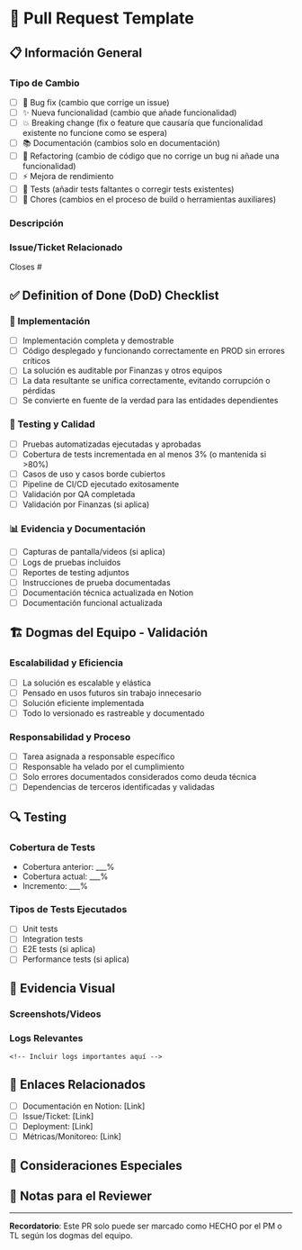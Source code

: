 # 🔄 Pull Request Template

## 📋 Información General

### Tipo de Cambio
- [ ] 🐛 Bug fix (cambio que corrige un issue)
- [ ] ✨ Nueva funcionalidad (cambio que añade funcionalidad)
- [ ] 💥 Breaking change (fix o feature que causaría que funcionalidad existente no funcione como se espera)
- [ ] 📚 Documentación (cambios solo en documentación)
- [ ] 🔧 Refactoring (cambio de código que no corrige un bug ni añade una funcionalidad)
- [ ] ⚡ Mejora de rendimiento
- [ ] 🧪 Tests (añadir tests faltantes o corregir tests existentes)
- [ ] 🔨 Chores (cambios en el proceso de build o herramientas auxiliares)

### Descripción
<!-- Describe brevemente los cambios realizados -->

### Issue/Ticket Relacionado
<!-- Enlaza el issue o ticket relacionado -->
Closes #

## ✅ Definition of Done (DoD) Checklist

### 🚀 Implementación
- [ ] Implementación completa y demostrable
- [ ] Código desplegado y funcionando correctamente en PROD sin errores críticos
- [ ] La solución es auditable por Finanzas y otros equipos
- [ ] La data resultante se unifica correctamente, evitando corrupción o pérdidas
- [ ] Se convierte en fuente de la verdad para las entidades dependientes

### 🧪 Testing y Calidad
- [ ] Pruebas automatizadas ejecutadas y aprobadas
- [ ] Cobertura de tests incrementada en al menos 3% (o mantenida si >80%)
- [ ] Casos de uso y casos borde cubiertos
- [ ] Pipeline de CI/CD ejecutado exitosamente
- [ ] Validación por QA completada
- [ ] Validación por Finanzas (si aplica)

### 📊 Evidencia y Documentación
- [ ] Capturas de pantalla/videos (si aplica)
- [ ] Logs de pruebas incluidos
- [ ] Reportes de testing adjuntos
- [ ] Instrucciones de prueba documentadas
- [ ] Documentación técnica actualizada en Notion
- [ ] Documentación funcional actualizada

## 🏗️ Dogmas del Equipo - Validación

### Escalabilidad y Eficiencia
- [ ] La solución es escalable y elástica
- [ ] Pensado en usos futuros sin trabajo innecesario
- [ ] Solución eficiente implementada
- [ ] Todo lo versionado es rastreable y documentado

### Responsabilidad y Proceso
- [ ] Tarea asignada a responsable específico
- [ ] Responsable ha velado por el cumplimiento
- [ ] Solo errores documentados considerados como deuda técnica
- [ ] Dependencias de terceros identificadas y validadas

## 🔍 Testing

### Cobertura de Tests
<!-- Incluir reporte de cobertura actual -->
- Cobertura anterior: ___%
- Cobertura actual: ___%
- Incremento: ___%

### Tipos de Tests Ejecutados
- [ ] Unit tests
- [ ] Integration tests
- [ ] E2E tests (si aplica)
- [ ] Performance tests (si aplica)

## 📸 Evidencia Visual

<!-- Incluir capturas, videos, logs, etc. -->

### Screenshots/Videos
<!-- Adjuntar evidencia visual si aplica -->

### Logs Relevantes
```
<!-- Incluir logs importantes aquí -->
```

## 🔗 Enlaces Relacionados

- [ ] Documentación en Notion: [Link]
- [ ] Issue/Ticket: [Link]
- [ ] Deployment: [Link]
- [ ] Métricas/Monitoreo: [Link]

## 🚨 Consideraciones Especiales

<!-- Mencionar cualquier consideración especial, limitaciones, o puntos de atención -->

## 📝 Notas para el Reviewer

<!-- Información adicional para quien revise el PR -->

---

**Recordatorio**: Este PR solo puede ser marcado como HECHO por el PM o TL según los dogmas del equipo.